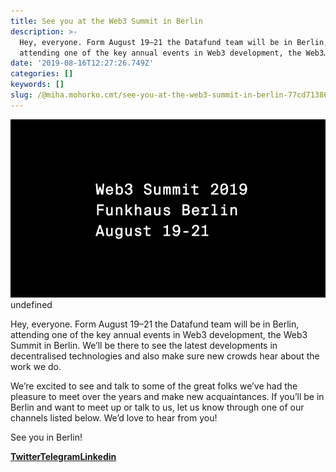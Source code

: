 ```yaml
---
title: See you at the Web3 Summit in Berlin
description: >-
  Hey, everyone. Form August 19–21 the Datafund team will be in Berlin,
  attending one of the key annual events in Web3 development, the Web3…
date: '2019-08-16T12:27:26.749Z'
categories: []
keywords: []
slug: /@miha.mohorko.cmt/see-you-at-the-web3-summit-in-berlin-77cd713867b5
---
```


![](img/1____2hzvdFqRMAdsEhz36M2aw.png)
undefined

Hey, everyone. Form August 19–21 the Datafund team will be in Berlin, attending one of the key annual events in Web3 development, the Web3 Summit in Berlin. We’ll be there to see the latest developments in decentralised technologies and also make sure new crowds hear about the work we do.

We’re excited to see and talk to some of the great folks we’ve had the pleasure to meet over the years and make new acquaintances. If you’ll be in Berlin and want to meet up or talk to us, let us know through one of our channels listed below. We’d love to hear from you!

See you in Berlin!

[**Twitter**](https://twitter.com/DataFundProject)[**Telegram**](https://t.me/DataFund)[**Linkedin**](https://www.linkedin.com/company/datafund)